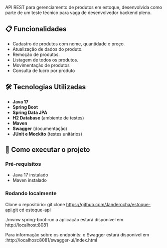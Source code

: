 API REST para gerenciamento de produtos em estoque, desenvolvida como parte de um teste técnico para vaga de desenvolvedor backend pleno.

## 📋 Funcionalidades

- Cadastro de produtos com nome, quantidade e preço.
- Atualização de dados do produto.
- Remoção de produtos.
- Listagem de todos os produtos.
- Movimentação de produtos
- Consulta de lucro por produto

## 🛠️ Tecnologias Utilizadas

- **Java 17**
- **Spring Boot**
- **Spring Data JPA**
- **H2 Database** (ambiente de testes)
- **Maven**
- **Swagger** (documentação)
- **JUnit e Mockito** (testes unitários)

## 🚀 Como executar o projeto

### Pré-requisitos

- Java 17 instalado
- Maven instalado

### Rodando localmente

Clone o repositório:
git clone https://github.com/Janderocha/estoque-api.git
cd estoque-api

./mvnw spring-boot:run
a aplicação estará disponível em http://localhost:8081

Para informação sobre os endpoints:
o Swagger estará disponível em :http://localhost:8081/swagger-ui/index.html
